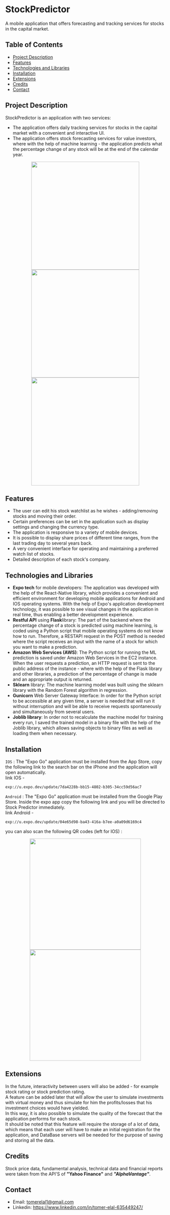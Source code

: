 # StockPredictor
A mobile application that offers forecasting and tracking services for stocks in the capital market.

## Table of Contents

- [Project Description](#Project-Description)
- [Features](#Features)
- [Technologies and Libraries](#Technologies-and-Libraries)
- [Installation](#installation)
- [Extensions](#Extensions)
- [Credits](#credits)
- [Contact](#contact)
  
## Project Description
StockPredictor is an application with two services:  
* The application offers daily tracking services for stocks in the capital market with a convenient and interactive UI.  
* The application offers stock forecasting services for value investors, where with the help of machine learning - the application predicts what the percentage change of any stock will be at the end of the calendar year.  

<div align="center">
    <img src="https://github.com/TomerElal/StockPredictor/assets/126855038/470a1e23-c4c9-4173-bc88-97c8c8fec05e" width="340" />
    <img src="https://github.com/TomerElal/StockPredictor/assets/126855038/2c99eac7-452f-4fef-bf3e-dc8350beefae" width="340" />
    <img src="https://github.com/TomerElal/StockPredictor/assets/126855038/8a75e49e-5e4e-41ef-8265-9368803bf04f" width="340" />
</div>

## Features
- The user can edit his stock watchlist as he wishes - adding/removing stocks and moving their order.  
- Certain preferences can be set in the application such as display settings and changing the currency type.  
- The application is responsive to a variety of mobile devices.  
- It is possible to display share prices of different time ranges, from the last trading day to several years back.  
- A very convenient interface for operating and maintaining a preferred watch list of stocks.  
- Detailed description of each stock's company.  

## Technologies and Libraries
- **Expo tech** for mobile developers: The application was developed with the help of the React-Native library, which provides a convenient and efficient environment for developing mobile applications for 
  Android and IOS operating systems. With the help of Expo's application development technology, it was possible to see visual changes in the application in real time, thus enabling a better development 
  experience.  
- **Restful API** using **Flask**library: The part of the backend where the percentage change of a stock is predicted using machine learning, is coded using a Python script that mobile operating systems 
  do not know how to run. Therefore, a RESTAPI request in the POST method is needed where the script receives an input with the name of a stock for which you want to make a prediction.  
- **Amazon Web Services (AWS)**: The Python script for running the ML prediction is saved under Amazon Web Services in the EC2 instance. When the user requests a prediction, an HTTP request is sent to the 
  public address of the instance - where with the help of the Flask library and other libraries, a prediction of the percentage of change is made and an appropriate output is returned.  
- **Sklearn** library: The machine learning model was built using the sklearn library with the Random Forest algorithm in regression.  
- **Gunicorn** Web Server Gateway Interface: In order for the Python script to be accessible at any given time, a server is needed that will run it without interruption and will be able to receive 
  requests spontaneously and simultaneously from several users.  
- **Joblib library**: In order not to recalculate the machine model for training every run, I saved the trained model in a binary file with the help of the Joblib library, which allows saving objects to 
  binary files as well as loading them when necessary.  
    
## Installation
``IOS`` : The "Expo Go" application must be installed from the App Store, copy the following link to the search bar on the iPhone and the application will open automatically.  
link IOS - 
```
exp://u.expo.dev/update/7da4228b-bb15-4802-b305-34cc59d56ac7
```  
  
``Android`` : The "Expo Go" application must be installed from the Google Play Store. Inside the expo app copy the following link and you will be directed to Stock Predictor immediately.  
link Android - 
```
exp://u.expo.dev/update/04e65d98-ba43-416a-b7ee-a0a09d6169c4
```  
  
you can also scan the following QR codes (left for IOS) :  
<div align='center'>
  <img src='https://github.com/TomerElal/StockPredictor/assets/126855038/e6c2074e-0356-403f-b7d0-2c800a8ff294' width=350 margin-right=100px/>
  <img src='https://github.com/TomerElal/StockPredictor/assets/126855038/3eeb41b9-670f-4690-af7f-a4d7f99d525e' width=350/>
</div>


## Extensions
In the future, interactivity between users will also be added - for example stock rating or stock prediction rating.  
A feature can be added later that will allow the user to simulate investments with virtual money and thus simulate for him the profits/losses that his investment choices would have yielded.  
In this way, it is also possible to simulate the quality of the forecast that the application performs for each stock.  
It should be noted that this feature will require the storage of a lot of data, which means that each user will have to make an initial registration for the application, and DataBase servers will be needed for the purpose of saving and storing all the data.  


## Credits
Stock price data, fundamental analysis, technical data and financial reports were taken from the API'S of **"Yahoo Finance"** and ***"AlphaVantage"***.  

## Contact
- Email: tomerelal1@gmail.com  
- Linkedin: https://www.linkedin.com/in/tomer-elal-635449247/  
